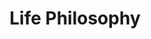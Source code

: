 ---
layout: topic
permalink: /learning/life-philosophy/
id: philosophy
title: Life Philosophy
hide_navigation: true
infos:
  title: Life Philosophy
  description: Learn about Life Philosophy and Happiness
resources:
  - title: Coursera - A Life of Happiness and Fulfillment
    url: https://www.coursera.org/learn/happiness/home/welcome
  - title: "A Guide to the Good Life: The Ancient Art of Stoic Joy"
    url: https://www.amazon.com/gp/product/0195374614/ref=as_li_qf_asin_il_tl?ie=UTF8&tag=tradivegan0b-20&creative=9325&linkCode=as2&creativeASIN=0195374614&linkId=182cc8d4576565b982d586fad092b672
  - title: "Man’s Search for Meaning -  Viktor Frankl"
    url: https://www.amazon.com/Mans-Search-Meaning-Viktor-Frankl/dp/080701429X/ref=as_li_ss_tl?ie=UTF8&linkCode=ll1&tag=tradivegan0b-20&linkId=19ea25af9dac87ae5ca0bd41d037e6c5&language=en_US
projects_ideas:
  - title: Defines new goals
  - title: Write a blog post
experiences:
  - title: Bring Clarity into Your Own Existence
    url: https://medium.com/learning-lab/bring-clarity-into-your-own-existence-d0d6c3fbaba5
    source: medium.com
    author: Patricia Mayo Tejedor
projects_outcome:
  - name: "My philosophy of life"
    type: Post
    url: https://medium.com/learning-lab/bring-clarity-into-your-own-existence-d0d6c3fbaba5#a1e4
    author: Patricia Mayo Tejedor
  - name: "Just a reminder: You Are Free"
    type: Post
    url: https://medium.com/learning-lab/just-a-reminder-you-are-free-6a9f3f42b354
    author: Patricia Mayo Tejedor
  - name: What on Earth is Happiness?
    type: Post
    url: https://medium.com/learning-lab/what-on-earth-is-happiness-ce6d70333660
    author: Patricia Mayo Tejedor
---